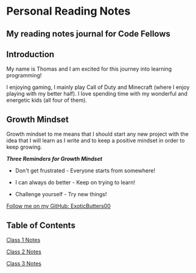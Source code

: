 # Personal Reading Notes

## My reading notes journal for Code Fellows

## Introduction

My name is Thomas and I am excited for this journey into learning programming!

I enjoying gaming, I mainly play Call of Duty and Minecraft (where I enjoy playing with my better half). I love spending time with my wonderful and energetic kids (all four of them).

## Growth Mindset

Growth mindset to me means that I should start any new project with the idea that I will learn as I write and to keep a positive mindset in order to keep growing.

***Three Reminders for Growth Mindset***

* Don't get frustrated - Everyone starts from somewhere!

* I can always do better - Keep on trying to learn!

* Challenge yourself - Try new things!

[Follow me on my GitHub: ExoticButters00](https://github.com/ExoticButters00)

## Table of Contents

[Class 1 Notes](102/class1.md)

[Class 2 Notes](102/class2.md)

[Class 3 Notes](102/class3.md)
